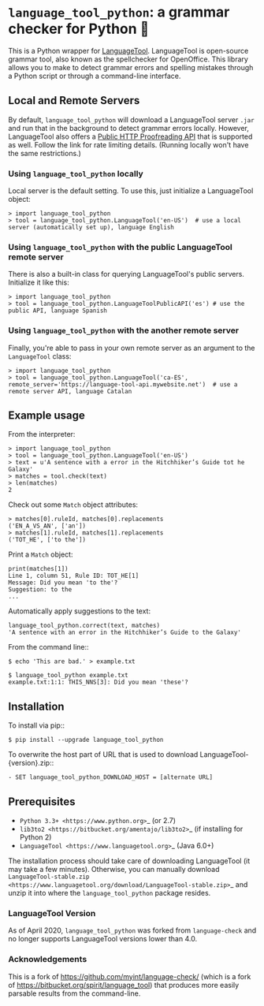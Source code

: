 # `language_tool_python`: a grammar checker for Python 📝

This is a Python wrapper for [LanguageTool](languagetool.org). LanguageTool is open-source grammar tool, also known as the spellchecker for OpenOffice. This library allows you to make to detect grammar errors and spelling mistakes through a Python script or through a command-line interface.

## Local and Remote Servers

By default, `language_tool_python` will download a LanguageTool server `.jar` and run that in the background to detect grammar errors locally. However, LanguageTool also offers a [Public HTTP Proofreading API](http://wiki.languagetool.org/public-http-api) that is supported as well. Follow the link for rate limiting details. (Running locally won't have the same restrictions.)

### Using `language_tool_python` locally

Local server is the default setting. To use this, just initialize a LanguageTool object:

    > import language_tool_python
    > tool = language_tool_python.LanguageTool('en-US')  # use a local server (automatically set up), language English

### Using `language_tool_python` with the public LanguageTool remote server

There is also a built-in class for querying LanguageTool's public servers. Initialize it like this:

    > import language_tool_python
    > tool = language_tool_python.LanguageToolPublicAPI('es') # use the public API, language Spanish

### Using `language_tool_python` with the another remote server

Finally, you're able to pass in your own remote server as an argument to the `LanguageTool` class:

    > import language_tool_python
    > tool = language_tool_python.LanguageTool('ca-ES', remote_server='https://language-tool-api.mywebsite.net')  # use a remote server API, language Catalan



## Example usage

From the interpreter:

    > import language_tool_python
    > tool = language_tool_python.LanguageTool('en-US')
    > text = u'A sentence with a error in the Hitchhiker’s Guide tot he Galaxy'
    > matches = tool.check(text)
    > len(matches)
    2

Check out some ``Match`` object attributes:

    > matches[0].ruleId, matches[0].replacements
    ('EN_A_VS_AN', ['an'])
    > matches[1].ruleId, matches[1].replacements
    ('TOT_HE', ['to the'])

Print a ``Match`` object:

    print(matches[1])
    Line 1, column 51, Rule ID: TOT_HE[1]
    Message: Did you mean 'to the'?
    Suggestion: to the
    ...

Automatically apply suggestions to the text:

    language_tool_python.correct(text, matches)
    'A sentence with an error in the Hitchhiker’s Guide to the Galaxy'

From the command line::

    $ echo 'This are bad.' > example.txt

    $ language_tool_python example.txt
    example.txt:1:1: THIS_NNS[3]: Did you mean 'these'?


## Installation

To install via pip::

    $ pip install --upgrade language_tool_python


To overwrite the host part of URL that is used to download LanguageTool-{version}.zip::

    - SET language_tool_python_DOWNLOAD_HOST = [alternate URL]


## Prerequisites

- `Python 3.3+ <https://www.python.org>`_ (or 2.7)
- `lib3to2 <https://bitbucket.org/amentajo/lib3to2>`_
  (if installing for Python 2)
- `LanguageTool <https://www.languagetool.org>`_ (Java 6.0+)


The installation process should take care of downloading LanguageTool (it may
take a few minutes). Otherwise, you can manually download
`LanguageTool-stable.zip
<https://www.languagetool.org/download/LanguageTool-stable.zip>`_ and unzip it
into where the ``language_tool_python`` package resides.

### LanguageTool Version

As of April 2020, `language_tool_python` was forked from `language-check` and no longer supports LanguageTool versions lower than 4.0.

### Acknowledgements 
This is a fork of https://github.com/myint/language-check/ (which is a fork of
https://bitbucket.org/spirit/language_tool) that produces more easily parsable
results from the command-line.
